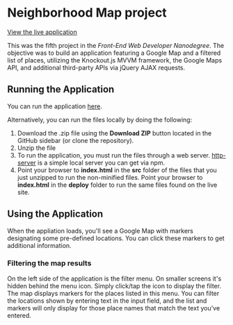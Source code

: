 # Neighborhood Map project

<a href="https://kevinfrutiger.github.io/frontend-nanodegree-neighborhood-map/" target="_blank">View the live application</a>

This was the fifth project in the _Front-End Web Developer Nanodegree_. The objective was to build an application featuring a Google Map and a filtered list of places, utilizing the Knockout.js MVVM framework, the Google Maps API, and additional third-party APIs via jQuery AJAX requests.

## Running the Application

You can run the application <a href="https://kevinfrutiger.github.io/frontend-nanodegree-neighborhood-map/" target="_blank">here</a>.

Alternatively, you can run the files locally by doing the following:

1. Download the .zip file using the **Download ZIP** button located in the GitHub sidebar (or clone the repository).
2. Unzip the file
3. To run the application, you must run the files through a web server. [http-server](https://www.npmjs.com/package/http-server) is a simple local server you can get via npm.
4. Point your browser to **index.html** in the **src** folder of the files that you just unzipped to run the non-minified files. Point your browser to **index.html** in the **deploy** folder to run the same files found on the live site.

## Using the Application

When the appliation loads, you'll see a Google Map with markers designating some pre-defined locations. You can click these markers to get additional information.

### Filtering the map results

On the left side of the application is the filter menu. On smaller screens it's hidden behind the menu icon. Simply click/tap the icon to display the filter. The map displays markers for the places listed in this menu. You can filter the locations shown by entering text in the input field, and the list and markers will only display for those place names that match the text you've entered.